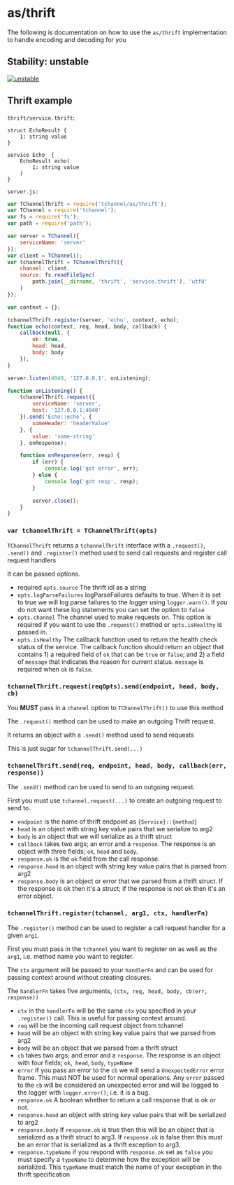 # as/thrift

The following is documentation on how to use the `as/thrift` implementation
to handle encoding and decoding for you

## Stability: unstable

[![unstable](http://badges.github.io/stability-badges/dist/unstable.svg)](http://github.com/badges/stability-badges)

## Thrift example

`thrift/service.thrift`:

```thrift
struct EchoResult {
    1: string value
}

service Echo  {
    EchoResult echo(
        1: string value
    )
}
```

`server.js:`

```js
var TChannelThrift = require('tchannel/as/thrift');
var TChannel = require('tchannel');
var fs = require('fs');
var path = require('path');

var server = TChannel({
    serviceName: 'server'
});
var client = TChannel();
var tchannelThrift = TChannelThrift({
    channel: client,
    source: fs.readFileSync(
        path.join(__dirname, 'thrift', 'service.thrift'), 'utf8'
    )
});

var context = {};

tchannelThrift.register(server, 'echo', context, echo);
function echo(context, req, head, body, callback) {
    callback(null, {
        ok: true,
        head: head,
        body: body
    });
}

server.listen(4040, '127.0.0.1', onListening);

function onListening() {
    tchannelThrift.request({
        serviceName: 'server',
        host: '127.0.0.1:4040'
    }).send('Echo::echo', {
        someHeader: 'headerValue'
    }, {
        value: 'some-string'
    }, onResponse);

    function onResponse(err, resp) {
        if (err) {
            console.log('got error', err);
        } else {
            console.log('got resp', resp);
        }

        server.close();
    }
}
```

### `var tchannelThrift = TChannelThrift(opts)`

`TChannelThrift` returns a `tchannelThrift` interface with a 
`.request()`, `.send()` and `.register()` method used to 
send call requests and register call request handlers

It can be passed options.

 - required `opts.source` The thrift idl as a string
 - `opts.logParseFailures` logParseFailures defaults to true. When
    it is set to true we will log parse failures to the logger using
    `logger.warn()`. If you do not want these log statements you
    can set the option to `false`
 - `opts.channel` The channel used to make requests on. This
    option is required if you want to use the `.request()` method or
    `opts.isHealthy` is passed in.
 - `opts.isHealthy` The callback function used to return the
   health check status of the service. The callback function should return
   an object that contains 1) a required field of `ok` that can be `true` or
   `false`; and 2) a field of `message` that indicates the reason for
   current status. `message` is required when `ok` is `false`.

### `tchannelThrift.request(reqOpts).send(endpoint, head, body, cb)`

You **MUST** pass in a `channel` option to `TChannelThrift()`
to use this method

The `.request()` method can be used to make an outgoing Thrift
request.

It returns an object with a `.send()` method used to send requests

This is just sugar for `tchannelThrift.send(...)`

### `tchannelThrift.send(req, endpoint, head, body, callback(err, response))`

The `.send()` method can be used to send to an outgoing request.

First you must use `tchannel.request(...)` to create an outgoing
request to send to.

 - `endpoint` is the name of thrift endpoint as `{Service}::{method}`
 - `head` is an object with string key value pairs that we serialize to arg2
 - `body` is an object that we will serialize as a thrift struct
 - `callback` takes two args; an error and a `response`. The response
    is an object with three fields; `ok`, `head` and `body`.
 - `response.ok` is the `ok` field from the call response.
 - `response.head` is an object with string key value pairs that is parsed from arg2
 - `response.body` is an object or error that we parsed from a thrift struct. If the response is ok then it's a struct; if the response is not
 ok then it's an error object.

### `tchannelThrift.register(tchannel, arg1, ctx, handlerFn)`

The `.register()` method can be used to register a call request
handler for a given `arg1`.

First you must pass in the `tchannel` you want to register on
as well as the `arg1`, i.e. method name you want to register.

The `ctx` argument will be passed to your `handlerFn` and can
be used for passing context around without creating closures.

The `handlerFn` takes five arguments, `(ctx, req, head, body, cb(err, response))`

 - `ctx` in the `handlerFn` will be the same `ctx` you specified
    in your `.register()` call. This is useful for passing context
    around.
 - `req` will be the incoming call request object from tchannel
 - `head` will be an object with string key value pairs that we parsed from arg2
 - `body` will be an object that we parsed from a thrift struct
 - `cb` takes two args; and error and a `response`. The response
    is an object with four fields; `ok`,` head`, `body`, `typeName`
 - `error` If you pass an error to the `cb` we will send a
    `UnexpectedError` error frame. This must NOT be used for normal
    operations. Any `error` passed to the `cb` will be considered
    an unexpected error and will be logged to the logger with
    `logger.error()`; i.e. it is a bug.
 - `response.ok` A boolean whether to return a call response that
    is ok or not.
 - `response.head` an object with string key value pairs that will be serialized to arg2
 - `response.body` If `response.ok` is true then this will be an 
    object that is serialized as a thrift struct to arg3.
    If `response.ok` is false then this must be an error that
    is serialized as a thrift exception to  arg3.
 - `response.typeName` if you respond with `response.ok` set as
    `false` you must specify a `typeName` to determine how
    the exception will be serialized. This `typeName` must match
    the name of your exception in the thrift specification
